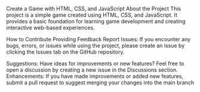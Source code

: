 Create a Game with HTML, CSS, and JavaScript
About the Project
This project is a simple game created using HTML, CSS, and JavaScript. It provides a basic foundation for learning game development and creating interactive web-based experiences.

How to Contribute
Providing Feedback
Report Issues:
If you encounter any bugs, errors, or issues while using the project, please create an issue by clicking the Issues tab on the GitHub repository.

Suggestions:
Have ideas for improvements or new features? Feel free to open a discussion by creating a new issue in the Discussions section.
Enhancements:
If you have made improvements or added new features, submit a pull request to suggest merging your changes into the main branch
